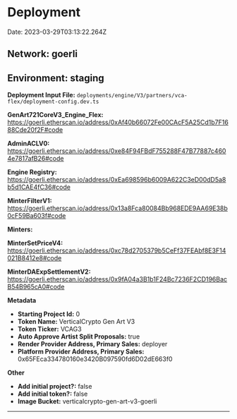 
# Deployment

Date: 2023-03-29T03:13:22.264Z

## **Network:** goerli

## **Environment:** staging

**Deployment Input File:** `deployments/engine/V3/partners/vca-flex/deployment-config.dev.ts`

**GenArt721CoreV3_Engine_Flex:** https://goerli.etherscan.io/address/0xAf40b66072Fe00CAcF5A25Cd1b7F1688Cde20f2F#code

**AdminACLV0:** https://goerli.etherscan.io/address/0xe84F94FBdF755288F47B77887c4604e7817afB26#code

**Engine Registry:** https://goerli.etherscan.io/address/0xEa698596b6009A622C3eD00dD5a8b5d1CAE4fC36#code

**MinterFilterV1:** https://goerli.etherscan.io/address/0x13a8Fca80084Bb968EDE9AA69E38b0cF59Ba603f#code

**Minters:**

**MinterSetPriceV4:** https://goerli.etherscan.io/address/0xc78d2705379b5CeFf37FEAbf8E3F14021B8412e8#code

**MinterDAExpSettlementV2:** https://goerli.etherscan.io/address/0x9fA04a3B1b1F24Bc7236F2CD196BacB54B965cA0#code



**Metadata**

- **Starting Project Id:** 0
- **Token Name:** VerticalCrypto Gen Art V3
- **Token Ticker:** VCAG3
- **Auto Approve Artist Split Proposals:** true
- **Render Provider Address, Primary Sales:** deployer
- **Platform Provider Address, Primary Sales:** 0x65FEca334780160e3420B097590fd6D02dE663f0

**Other**

- **Add initial project?:** false
- **Add initial token?:** false
- **Image Bucket:** verticalcrypto-gen-art-v3-goerli

---


